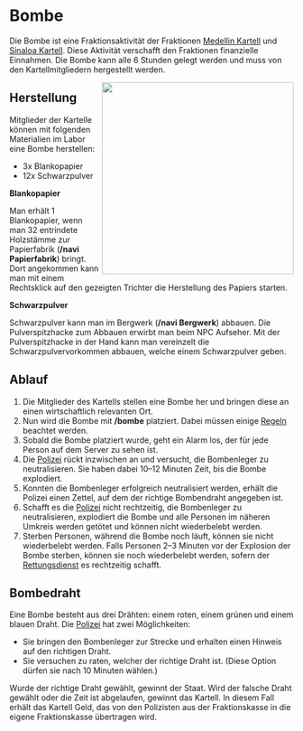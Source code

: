 # Bombe

Die Bombe ist eine Fraktionsaktivität der Fraktionen [Medellin Kartell](../../pages/fraktionen/kartell.md) und [Sinaloa Kartell](../../pages/fraktionen/cds.md). Diese Aktivität verschafft den Fraktionen finanzielle Einnahmen. Die Bombe kann alle 6 Stunden gelegt werden und muss von den Kartellmitgliedern hergestellt werden.

<img align="right" width="340" height="340" src="../../../assets/image/fraktionen/aktivitäten/Bombe.png">

## Herstellung
Mitglieder der Kartelle können mit folgenden Materialien im Labor eine Bombe herstellen:

- 3x Blankopapier
- 12x Schwarzpulver

**Blankopapier**

Man erhält 1 Blankopapier, wenn man 32 entrindete Holzstämme zur Papierfabrik (**/navi Papierfabrik**) bringt. Dort angekommen kann man mit einem Rechtsklick auf den gezeigten Trichter die Herstellung des Papiers starten.

**Schwarzpulver**

Schwarzpulver kann man im Bergwerk (**/navi Bergwerk**) abbauen. Die Pulverspitzhacke zum Abbauen erwirbt man beim NPC Aufseher. Mit der Pulverspitzhacke in der Hand kann man vereinzelt die Schwarzpulvervorkommen abbauen, welche einem Schwarzpulver geben.

## Ablauf
1. Die Mitglieder des Kartells stellen eine Bombe her und bringen diese an einen wirtschaftlich relevanten Ort.
2. Nun wird die Bombe mit **/bombe** platziert. Dabei müssen einige [Regeln](https://germanrp.eu/forum/index.php?thread/1-regelwerk/) beachtet werden.
3. Sobald die Bombe platziert wurde, geht ein Alarm los, der für jede Person auf dem Server zu sehen ist.
4. Die [Polizei](polizei.md) rückt inzwischen an und versucht, die Bombenleger zu neutralisieren. Sie haben dabei 10–12 Minuten Zeit, bis die Bombe explodiert.
5. Konnten die Bombenleger erfolgreich neutralisiert werden, erhält die Polizei einen Zettel, auf dem der richtige Bombendraht angegeben ist.
6. Schafft es die [Polizei](polizei.md) nicht rechtzeitig, die Bombenleger zu neutralisieren, explodiert die Bombe und alle Personen im näheren Umkreis werden getötet und können nicht wiederbelebt werden.
7. Sterben Personen, während die Bombe noch läuft, können sie nicht wiederbelebt werden. Falls Personen 2–3 Minuten vor der Explosion der Bombe sterben, können sie noch wiederbelebt werden, sofern der [Rettungsdienst](rettungsdienst.md) es rechtzeitig schafft.

## Bombedraht
Eine Bombe besteht aus drei Drähten: einem roten, einem grünen und einem blauen Draht. Die [Polizei](polizei.md) hat zwei Möglichkeiten:

- Sie bringen den Bombenleger zur Strecke und erhalten einen Hinweis auf den richtigen Draht.
- Sie versuchen zu raten, welcher der richtige Draht ist. (Diese Option dürfen sie nach 10 Minuten wählen.)

Wurde der richtige Draht gewählt, gewinnt der Staat.
Wird der falsche Draht gewählt oder die Zeit ist abgelaufen, gewinnt das Kartell. In diesem Fall erhält das Kartell Geld, das von den Polizisten aus der Fraktionskasse in die eigene Fraktionskasse übertragen wird.

